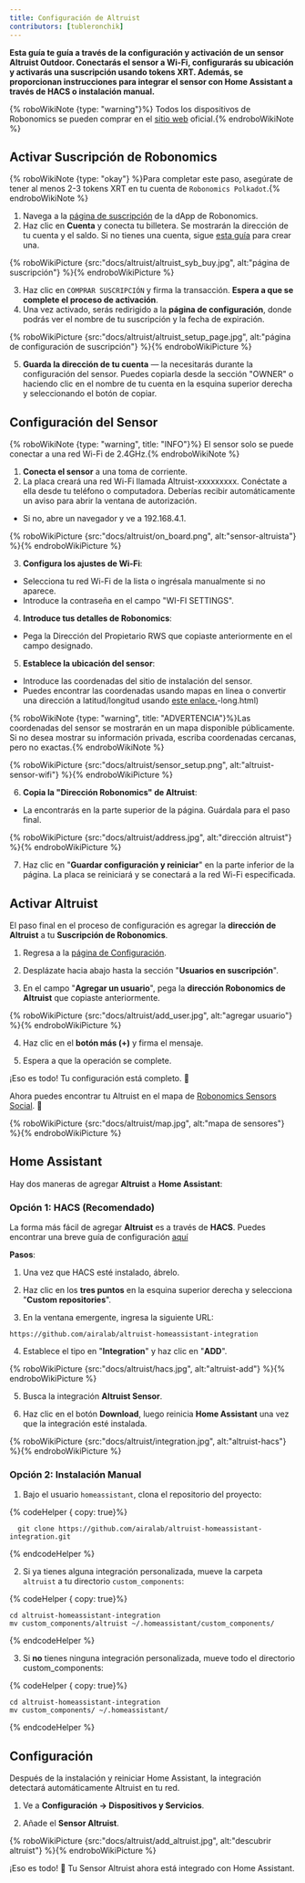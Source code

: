 ```yaml
---
title: Configuración de Altruist
contributors: [tubleronchik]
---
```


**Esta guía te guía a través de la configuración y activación de un sensor Altruist Outdoor. Conectarás el sensor a Wi-Fi, configurarás su ubicación y activarás una suscripción usando tokens XRT. Además, se proporcionan instrucciones para integrar el sensor con Home Assistant a través de HACS o instalación manual.**

{% roboWikiNote {type: "warning"}%} Todos los dispositivos de Robonomics se pueden comprar en el [sitio web](https://robonomics.network/devices/) oficial.{% endroboWikiNote %}

## Activar Suscripción de Robonomics

{% roboWikiNote {type: "okay"} %}Para completar este paso, asegúrate de tener al menos 2-3 tokens XRT en tu cuenta de `Robonomics Polkadot`.{% endroboWikiNote %}

1) Navega a la [página de suscripción](https://robonomics.app/#/rws-buy) de la dApp de Robonomics. 
2) Haz clic en **Cuenta** y conecta tu billetera. Se mostrarán la dirección de tu cuenta y el saldo.
Si no tienes una cuenta, sigue [esta guía](https://wiki.robonomics.network/docs/create-account-in-dapp/) para crear una.

{% roboWikiPicture {src:"docs/altruist/altruist_syb_buy.jpg", alt:"página de suscripción"} %}{% endroboWikiPicture %}

3) Haz clic en `COMPRAR SUSCRIPCIÓN` y firma la transacción. **Espera a que se complete el proceso de activación**. 
4) Una vez activado, serás redirigido a la **página de configuración**, donde podrás ver el nombre de tu suscripción y la fecha de expiración.

{% roboWikiPicture {src:"docs/altruist/altruist_setup_page.jpg", alt:"página de configuración de suscripción"} %}{% endroboWikiPicture %}

5) **Guarda la dirección de tu cuenta** — la necesitarás durante la configuración del sensor. Puedes copiarla desde la sección "OWNER" o haciendo clic en el nombre de tu cuenta en la esquina superior derecha y seleccionando el botón de copiar.

## Configuración del Sensor

{% roboWikiNote {type: "warning", title: "INFO"}%} El sensor solo se puede conectar a una red Wi-Fi de 2.4GHz.{% endroboWikiNote %}

1) **Conecta el sensor** a una toma de corriente.
2) La placa creará una red Wi-Fi llamada Altruist-xxxxxxxxx. Conéctate a ella desde tu teléfono o computadora. Deberías recibir automáticamente un aviso para abrir la ventana de autorización.
- Si no, abre un navegador y ve a 192.168.4.1.

{% roboWikiPicture {src:"docs/altruist/on_board.png", alt:"sensor-altruista"} %}{% endroboWikiPicture %}

3) **Configura los ajustes de Wi-Fi**:
- Selecciona tu red Wi-Fi de la lista o ingrésala manualmente si no aparece.
- Introduce la contraseña en el campo "WI-FI SETTINGS".

4) **Introduce tus detalles de Robonomics**:
- Pega la Dirección del Propietario RWS que copiaste anteriormente en el campo designado.

5) **Establece la ubicación del sensor**:
- Introduce las coordenadas del sitio de instalación del sensor.
- Puedes encontrar las coordenadas usando mapas en línea o convertir una dirección a latitud/longitud usando [este enlace.](https://www.latlong.net/convert-address-to-lat)-long.html)

{% roboWikiNote {type: "warning", title: "ADVERTENCIA"}%}Las coordenadas del sensor se mostrarán en un mapa disponible públicamente. Si no desea mostrar su información privada, escriba coordenadas cercanas, pero no exactas.{% endroboWikiNote %}

{% roboWikiPicture {src:"docs/altruist/sensor_setup.png", alt:"altruist-sensor-wifi"} %}{% endroboWikiPicture %}

6) **Copia la "Dirección Robonomics" de Altruist**:
- La encontrarás en la parte superior de la página. Guárdala para el paso final.

{% roboWikiPicture {src:"docs/altruist/address.jpg", alt:"dirección altruist"} %}{% endroboWikiPicture %}

7) Haz clic en "**Guardar configuración y reiniciar**" en la parte inferior de la página. La placa se reiniciará y se conectará a la red Wi-Fi especificada.

## Activar Altruist
El paso final en el proceso de configuración es agregar la **dirección de Altruist** a tu **Suscripción de Robonomics**.

1) Regresa a la [página de Configuración](https://robonomics.app/#/rws-setup).

2) Desplázate hacia abajo hasta la sección "**Usuarios en suscripción**".

3) En el campo "**Agregar un usuario**", pega la **dirección Robonomics de Altruist** que copiaste anteriormente.

{% roboWikiPicture {src:"docs/altruist/add_user.jpg", alt:"agregar usuario"} %}{% endroboWikiPicture %}

4) Haz clic en el **botón más (+)** y firma el mensaje.

5) Espera a que la operación se complete.

¡Eso es todo! Tu configuración está completo. 🎉

Ahora puedes encontrar tu Altruist en el mapa de [Robonomics Sensors Social](https://sensors.social/#). 🚀

{% roboWikiPicture {src:"docs/altruist/map.jpg", alt:"mapa de sensores"} %}{% endroboWikiPicture %}

## Home Assistant

Hay dos maneras de agregar **Altruist** a **Home Assistant**:

### Opción 1: HACS (Recomendado)

La forma más fácil de agregar **Altruist** es a través de **HACS**. Puedes encontrar una breve guía de configuración [aquí](https://hacs.xyz/docs/use/)

**Pasos**:
1) Una vez que HACS esté instalado, ábrelo.

2) Haz clic en los **tres puntos** en la esquina superior derecha y selecciona "**Custom repositories**".

3) En la ventana emergente, ingresa la siguiente URL:

```
https://github.com/airalab/altruist-homeassistant-integration
```
4) Establece el tipo en "**Integration**" y haz clic en "**ADD**".

{% roboWikiPicture {src:"docs/altruist/hacs.jpg", alt:"altruist-add"} %}{% endroboWikiPicture %}

5) Busca la integración **Altruist Sensor**.

6) Haz clic en el botón **Download**, luego reinicia **Home Assistant** una vez que la integración esté instalada.

{% roboWikiPicture {src:"docs/altruist/integration.jpg", alt:"altruist-hacs"} %}{% endroboWikiPicture %}

### Opción 2: Instalación Manual

1) Bajo el usuario `homeassistant`, clona el repositorio del proyecto:

{% codeHelper { copy: true}%}

```shell
  git clone https://github.com/airalab/altruist-homeassistant-integration.git
```

{% endcodeHelper %}

2) Si ya tienes alguna integración personalizada, mueve la carpeta `altruist` a tu directorio `custom_components`:

{% codeHelper { copy: true}%}

```
cd altruist-homeassistant-integration
mv custom_components/altruist ~/.homeassistant/custom_components/
```

{% endcodeHelper %}

3) Si **no** tienes ninguna integración personalizada, mueve todo el directorio custom_components:

{% codeHelper { copy: true}%}

 ```
cd altruist-homeassistant-integration
mv custom_components/ ~/.homeassistant/
```

{% endcodeHelper %}

## Configuración

Después de la instalación y reiniciar Home Assistant, la integración detectará automáticamente Altruist en tu red.

1) Ve a **Configuración → Dispositivos y Servicios**.

2) Añade el **Sensor Altruist**.

{% roboWikiPicture {src:"docs/altruist/add_altruist.jpg", alt:"descubrir altruist"} %}{% endroboWikiPicture %}

¡Eso es todo! 🚀 Tu Sensor Altruist ahora está integrado con Home Assistant.